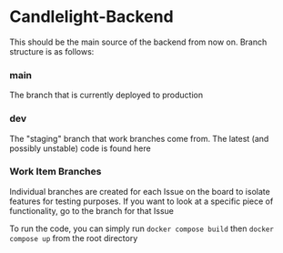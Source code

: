 # Candlelight-Backend

This should be the main source of the backend from now on. Branch structure is as follows:

### main
The branch that is currently deployed to production

### dev
The "staging" branch that work branches come from. The latest (and possibly unstable) code is found here

### Work Item Branches
Individual branches are created for each Issue on the board to isolate features for testing purposes. If you want to look at a specific piece of functionality, go to the branch for that Issue

To run the code, you can simply run `docker compose build` then `docker compose up` from the root directory